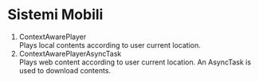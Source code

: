 # Sistemi Mobili

1. ContextAwarePlayer  
Plays local contents according to user current location.
2. ContextAwarePlayerAsyncTask  
Plays web content according to user current location. An AsyncTask is used to download contents.
